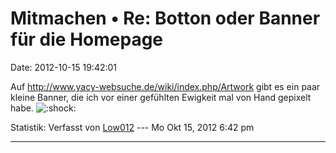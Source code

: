 Mitmachen • Re: Botton oder Banner für die Homepage
===================================================

Date: 2012-10-15 19:42:01

Auf <http://www.yacy-websuche.de/wiki/index.php/Artwork> gibt es ein
paar kleine Banner, die ich vor einer gefühlten Ewigkeit mal von Hand
gepixelt habe.
![:shock:](http://forum.yacy-websuche.de/images/smilies/icon_eek.gif "Shocked")

Statistik: Verfasst von
[Low012](http://forum.yacy-websuche.de/memberlist.php?mode=viewprofile&u=62)
--- Mo Okt 15, 2012 6:42 pm

------------------------------------------------------------------------
